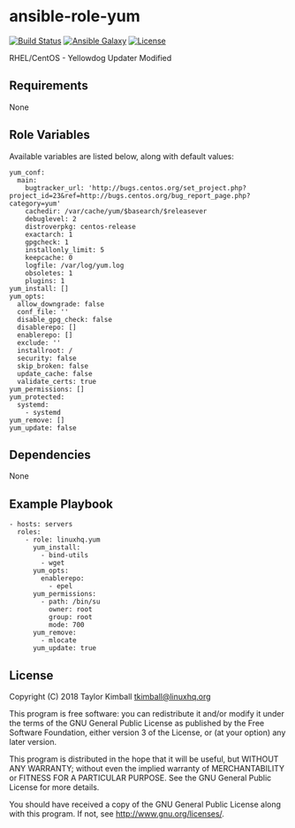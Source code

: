 # ansible-role-yum

[![Build Status](https://travis-ci.org/linuxhq/ansible-role-yum.svg?branch=master)](https://travis-ci.org/linuxhq/ansible-role-yum)
[![Ansible Galaxy](https://img.shields.io/badge/ansible--galaxy-yum-blue.svg?style=flat)](https://galaxy.ansible.com/linuxhq/yum)
[![License](https://img.shields.io/badge/license-GPLv3-brightgreen.svg?style=flat)](COPYING)

RHEL/CentOS - Yellowdog Updater Modified

## Requirements

None

## Role Variables

Available variables are listed below, along with default values:

    yum_conf:
      main:
        bugtracker_url: 'http://bugs.centos.org/set_project.php?project_id=23&ref=http://bugs.centos.org/bug_report_page.php?category=yum'
        cachedir: /var/cache/yum/$basearch/$releasever
        debuglevel: 2
        distroverpkg: centos-release
        exactarch: 1
        gpgcheck: 1
        installonly_limit: 5
        keepcache: 0
        logfile: /var/log/yum.log
        obsoletes: 1
        plugins: 1
    yum_install: []
    yum_opts:
      allow_downgrade: false
      conf_file: ''
      disable_gpg_check: false
      disablerepo: []
      enablerepo: []
      exclude: ''
      installroot: /
      security: false
      skip_broken: false
      update_cache: false
      validate_certs: true
    yum_permissions: []
    yum_protected:
      systemd:
        - systemd
    yum_remove: []
    yum_update: false

## Dependencies

None

## Example Playbook

    - hosts: servers
      roles:
        - role: linuxhq.yum
          yum_install:
            - bind-utils
            - wget
          yum_opts:
            enablerepo:
              - epel
          yum_permissions:
            - path: /bin/su
              owner: root
              group: root
              mode: 700
          yum_remove:
            - mlocate
          yum_update: true

## License

Copyright (C) 2018 Taylor Kimball <tkimball@linuxhq.org>

This program is free software: you can redistribute it and/or modify
it under the terms of the GNU General Public License as published by
the Free Software Foundation, either version 3 of the License, or
(at your option) any later version.

This program is distributed in the hope that it will be useful,
but WITHOUT ANY WARRANTY; without even the implied warranty of
MERCHANTABILITY or FITNESS FOR A PARTICULAR PURPOSE. See the
GNU General Public License for more details.

You should have received a copy of the GNU General Public License
along with this program. If not, see <http://www.gnu.org/licenses/>.
